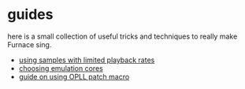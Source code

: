 # guides

here is a small collection of useful tricks and techniques to really make Furnace sing.

- [using samples with limited playback rates](limited-samples.md)
- [choosing emulation cores](emulation-cores.md)
- [guide on using OPLL patch macro](opllswitching.md)
